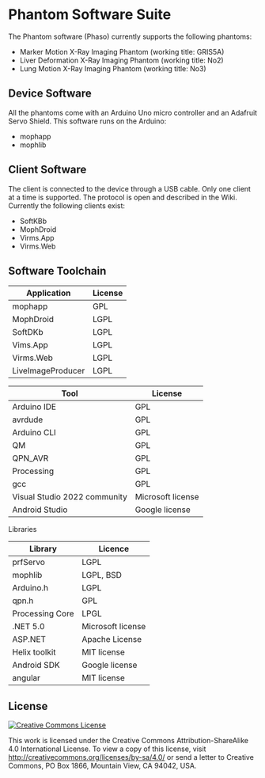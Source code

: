 # Phantom Software Suite
The Phantom software (Phaso) currently supports the following phantoms:
 - Marker Motion X-Ray Imaging Phantom (working title: GRIS5A)
 - Liver Deformation X-Ray Imaging Phantom (working title: No2) 
 - Lung Motion X-Ray Imaging Phantom (working title: No3) 

## Device Software
All the phantoms come with an Arduino Uno micro controller and an Adafruit Servo Shield. This software runs on the Arduino:
 - mophapp
 - mophlib

## Client Software
The client is connected to the device through a USB cable. Only one client at a time is supported. The protocol is open and described in the Wiki.
Currently the following clients exist:
 - SoftKBb
 - MophDroid
 - Virms.App
 - Virms.Web

## Software Toolchain

| Application       | License |
| ----------------- | ------- |
| mophapp           | GPL     |
| MophDroid         | LGPL    |
| SoftDKb           | LGPL    |
| Vims.App          | LGPL    |
| Virms.Web         | LGPL    |
| LiveImageProducer | LGPL    |

| Tool                         | License           |
| ---------------------------- | ----------------- |
| Arduino IDE                  | GPL               |
| avrdude                      | GPL               |
| Arduino CLI                  | GPL               |
| QM                           | GPL               |
| QPN_AVR                      | GPL               |
| Processing                   | GPL               |
| gcc                          | GPL               |
| Visual Studio 2022 community | Microsoft license |
| Android Studio               | Google license    |

Libraries

| Library         | Licence           |
| --------------- | ----------------- |
| prfServo        | LGPL              |
| mophlib         | LGPL, BSD         |
| Arduino.h       | LGPL              |
| qpn.h           | GPL               |
| Processing Core | LPGL              |
| .NET 5.0        | Microsoft license |
| ASP.NET         | Apache License    |
| Helix toolkit   | MIT license       |
| Android SDK     | Google license    |
| angular         | MIT license       |

## License

<a rel="license" href="http://creativecommons.org/licenses/by-sa/4.0/"><img alt="Creative Commons License" style="border-width:0" src="https://i.creativecommons.org/l/by-sa/4.0/88x31.png" /></a>

This work is licensed under the Creative Commons Attribution-ShareAlike 4.0 International License. To view a copy of this license, visit http://creativecommons.org/licenses/by-sa/4.0/ or send a letter to Creative Commons, PO Box 1866, Mountain View, CA 94042, USA.